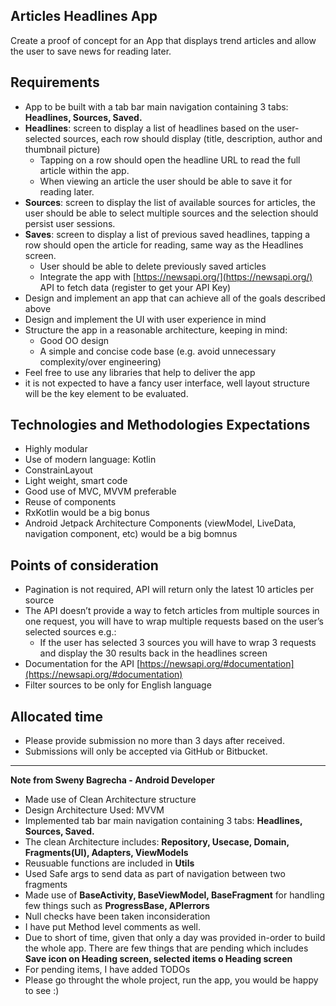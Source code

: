 ## Articles Headlines App
Create a proof of concept for an App that displays trend articles and allow the user to save news for reading later.

## Requirements
- App to be built with a tab bar main navigation containing 3 tabs: **Headlines, Sources, Saved.**
- **Headlines**: screen to display a list of headlines based on the user-selected sources, each row should display (title, description, author and thumbnail picture)
  - Tapping on a row should open the headline URL to read the full article within the app.
  - When viewing an article the user should be able to save it for reading later.
- **Sources**: screen to display the list of available sources for articles, the user should be able to select multiple sources and the selection should persist user sessions.
- **Saves**: screen to display a list of previous saved headlines, tapping a row should open the article for reading, same way as the Headlines screen.
  - User should be able to delete previously saved articles
  - Integrate the app with [https://newsapi.org/](https://newsapi.org/) API to fetch data (register to get your API Key)
- Design and implement an app that can achieve all of the goals described above
- Design and implement the UI with user experience in mind
- Structure the app in a reasonable architecture, keeping in mind:
  - Good OO design
  - A simple and concise code base (e.g. avoid unnecessary complexity/over engineering)
- Feel free to use any libraries that help to deliver the app
- it is not expected to have a fancy user interface, well layout structure will be the key element to be evaluated.

## Technologies and Methodologies Expectations
- Highly modular
- Use of modern language: Kotlin
- ConstrainLayout
- Light weight, smart code
- Good use of MVC, MVVM preferable
- Reuse of components
- RxKotlin would be a big bonus
- Android Jetpack Architecture Components (viewModel, LiveData, navigation component, etc) would be a big bomnus

## Points of consideration
- Pagination is not required, API will return only the latest 10 articles per source
- The API doesn’t provide a way to fetch articles from multiple sources in one request, you will have to wrap multiple requests based on the user’s selected sources e.g.:
  - If the user has selected 3 sources you will have to wrap 3 requests and display the 30 results back in the headlines screen
- Documentation for the API [https://newsapi.org/#documentation](https://newsapi.org/#documentation)
- Filter sources to be only for English language

## Allocated time
- Please provide submission no more than 3 days after received.
- Submissions will only be accepted via GitHub or Bitbucket.

-----------------------------------------------------------------------------------------------------------------------------------------------

**Note from Sweny Bagrecha - Android Developer**

- Made use of Clean Architecture structure
- Design Architecture Used: MVVM
- Implemented tab bar main navigation containing 3 tabs: **Headlines, Sources, Saved.**
- The clean Architecture includes: **Repository, Usecase, Domain, Fragments(UI), Adapters, ViewModels**
- Reusuable functions are included in **Utils**
- Used Safe args to send data as part of navigation between two fragments
- Made use of **BaseActivity, BaseViewModel, BaseFragment** for handling few things such as **ProgressBase, APIerrors**
- Null checks have been taken inconsideration
- I have put Method level comments as well.
- Due to short of time, given that only a day was provided in-order to build the whole app. There
    are few things that are pending which includes **Save icon on Heading screen, selected items o Heading screen**
- For pending items, I have added TODOs
- Please go throught the whole project, run the app, you would be happy to see :)
